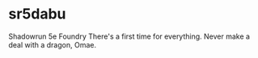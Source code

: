 # sr5dabu
Shadowrun 5e Foundry
There's a first time for everything.
Never make a deal with a dragon, Omae.
